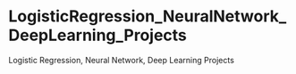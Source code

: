 # LogisticRegression_NeuralNetwork_DeepLearning_Projects
Logistic Regression, Neural Network, Deep Learning Projects
